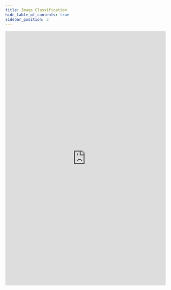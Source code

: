 ```yaml
---
title: Image Classification
hide_table_of_contents: true
sidebar_position: 3
---
```


<iframe width="100%" height="800" src="https://htmlpreview.github.io/?https://github.com/saitaiky/Deep-Learning-Nanodegree/blob/master/2-image_classification/Transfer_Learning_demo.html" frameBorder="0" allow="accelerometer; autoplay; encrypted-media; gyroscope; picture-in-picture" allowFullScreen></iframe>